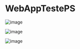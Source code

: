 # WebAppTestePS

![image](https://github.com/AugustoOmena/Autorization_Using_Identity/assets/122471298/cac18088-230f-4ca5-9c98-71aff1acdab7)

![image](https://github.com/AugustoOmena/Autorization_Using_Identity/assets/122471298/7c5de8c9-3eee-4cae-9a50-dbb3b9f98b14)

![image](https://github.com/AugustoOmena/Autorization_Using_Identity/assets/122471298/27d61180-c377-4441-96cd-c9ccc38de439)


